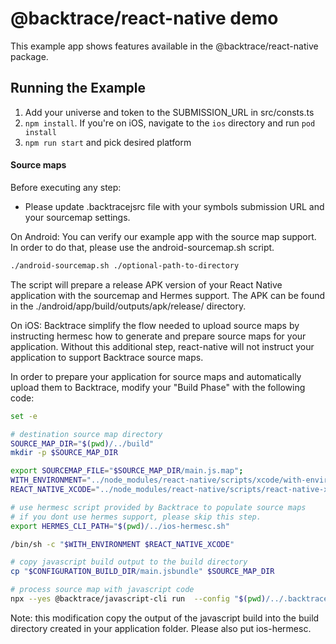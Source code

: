 # @backtrace/react-native demo

This example app shows features available in the @backtrace/react-native package.

## Running the Example

1. Add your universe and token to the SUBMISSION_URL in src/consts.ts
2. `npm install`. If you're on iOS, navigate to the `ios` directory and run `pod install`
3. `npm run start` and pick desired platform

#### Source maps

Before executing any step:

-   Please update .backtracejsrc file with your symbols submission URL and your sourcemap settings.

On Android: You can verify our example app with the source map support. In order to do that, please use the
android-sourcemap.sh script.

```bash
./android-sourcemap.sh ./optional-path-to-directory
```

The script will prepare a release APK version of your React Native application with the sourcemap and Hermes support.
The APK can be found in the ./android/app/build/outputs/apk/release/ directory.

On iOS: Backtrace simplify the flow needed to upload source maps by instructing hermesc how to generate and prepare
source maps for your application. Without this additional step, react-native will not instruct your application to
support Backtrace source maps.

In order to prepare your application for source maps and automatically upload them to Backtrace, modify your "Build
Phase" with the following code:

```bash
set -e

# destination source map directory
SOURCE_MAP_DIR="$(pwd)/../build"
mkdir -p $SOURCE_MAP_DIR

export SOURCEMAP_FILE="$SOURCE_MAP_DIR/main.js.map";
WITH_ENVIRONMENT="../node_modules/react-native/scripts/xcode/with-environment.sh"
REACT_NATIVE_XCODE="../node_modules/react-native/scripts/react-native-xcode.sh"

# use hermesc script provided by Backtrace to populate source maps
# if you dont use hermes support, please skip this step.
export HERMES_CLI_PATH="$(pwd)/../ios-hermesc.sh"

/bin/sh -c "$WITH_ENVIRONMENT $REACT_NATIVE_XCODE"

# copy javascript build output to the build directory
cp "$CONFIGURATION_BUILD_DIR/main.jsbundle" $SOURCE_MAP_DIR

# process source map with javascript code
npx --yes @backtrace/javascript-cli run  --config "$(pwd)/../.backtracejsrc" --path "$SOURCE_MAP_DIR/main.jsbundle"

```

Note: this modification copy the output of the javascript build into the build directory created in your application
folder. Please also put ios-hermesc.
